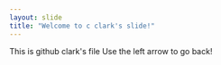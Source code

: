 ```yaml
---
layout: slide
title: "Welcome to c clark's slide!"
---
```

This is github clark's file
Use the left arrow to go back!